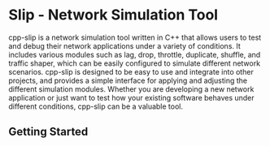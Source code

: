 # Slip - Network Simulation Tool
cpp-slip is a network simulation tool written in C++ that allows users to test and debug their network applications under a variety of conditions. It includes various modules such as lag, drop, throttle, duplicate, shuffle, and traffic shaper, which can be easily configured to simulate different network scenarios. cpp-slip is designed to be easy to use and integrate into other projects, and provides a simple interface for applying and adjusting the different simulation modules. Whether you are developing a new network application or just want to test how your existing software behaves under different conditions, cpp-slip can be a valuable tool.

## Getting Started
